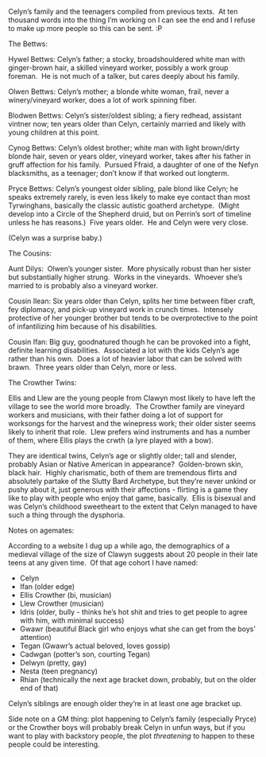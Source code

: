 Celyn’s family and the teenagers compiled from previous texts.  At ten thousand words into the thing I’m working on I can see the end and I refuse to make up more people so this can be sent. :P  
  
  
The Bettws:  
  
Hywel Bettws: Celyn’s father; a stocky, broadshouldered white man with ginger-brown hair, a skilled vineyard worker, possibly a work group foreman.  He is not much of a talker, but cares deeply about his family.  
  
Olwen Bettws: Celyn’s mother; a blonde white woman, frail, never a winery/vineyard worker, does a lot of work spinning fiber.  
  
Blodwen Bettws: Celyn’s sister/oldest sibling; a fiery redhead, assistant vintner now; ten years older than Celyn, certainly married and likely with young children at this point.  
  
Cynog Bettws: Celyn’s oldest brother; white man with light brown/dirty blonde hair, seven or years older, vineyard worker, takes after his father in gruff affection for his family.  Pursued Ffraid, a daughter of one of the Nefyn blacksmiths, as a teenager; don’t know if that worked out longterm.  
  
Pryce Bettws: Celyn’s youngest older sibling, pale blond like Celyn; he speaks extremely rarely, is even less likely to make eye contact than most Tyrwinghans, basically the classic autistic goatherd archetype.  (Might develop into a Circle of the Shepherd druid, but on Perrin’s sort of timeline unless he has reasons.)  Five years older.  He and Celyn were very close.  
  
(Celyn was a surprise baby.)  
  
  
  
The Cousins:  
  
Aunt Dilys:  Olwen’s younger sister.  More physically robust than her sister but substantially higher strung.  Works in the vineyards.  Whoever she’s married to is probably also a vineyard worker.  
  
Cousin Ilean: Six years older than Celyn, splits her time between fiber craft, fey diplomacy, and pick-up vineyard work in crunch times.  Intensely protective of her younger brother but tends to be overprotective to the point of infantilizing him because of his disabilities.  
  
Cousin Ifan: Big guy, goodnatured though he can be provoked into a fight, definite learning disabilities.  Associated a lot with the kids Celyn’s age rather than his own.  Does a lot of heavier labor that can be solved with brawn.  Three years older than Celyn, more or less.  
  
  
The Crowther Twins:  
  
Ellis and Llew are the young people from Clawyn most likely to have left the village to see the world more broadly.  The Crowther family are vineyard workers and musicians, with their father doing a lot of support for worksongs for the harvest and the winepress work; their older sister seems likely to inherit that role.  Llew prefers wind instruments and has a number of them, where Ellis plays the crwth (a lyre played with a bow).  
  
They are identical twins, Celyn’s age or slightly older; tall and slender, probably Asian or Native American in appearance?  Golden-brown skin, black hair.  Highly charismatic, both of them are tremendous flirts and absolutely partake of the Slutty Bard Archetype, but they’re never unkind or pushy about it, just generous with their affections - flirting is a game they like to play with people who enjoy that game, basically.  Ellis is bisexual and was Celyn’s childhood sweetheart to the extent that Celyn managed to have such a thing through the dysphoria.  
  
  
  
Notes on agemates:  
  
According to a website I dug up a while ago, the demographics of a medieval village of the size of Clawyn suggests about 20 people in their late teens at any given time.  Of that age cohort I have named:  
  
- Celyn  
- Ifan (older edge)  
- Ellis Crowther (bi, musician)  
- Llew Crowther (musician)  
- Idris (older, bully - thinks he’s hot shit and tries to get people to agree with him, with minimal success)  
- Gwawr (beautiful Black girl who enjoys what she can get from the boys’ attention)  
- Tegan (Gwawr’s actual beloved, loves gossip)  
- Cadwgan (potter’s son, courting Tegan)  
- Delwyn (pretty, gay)  
- Nesta (teen pregnancy)  
- Rhian (technically the next age bracket down, probably, but on the older end of that)  
  
Celyn’s siblings are enough older they’re in at least one age bracket up.  
  
  
  
Side note on a GM thing: plot happening to Celyn’s family (especially Pryce) or the Crowther boys will probably break Celyn in unfun ways, but if you want to play with backstory people, the plot *threatening* to happen to these people could be interesting.